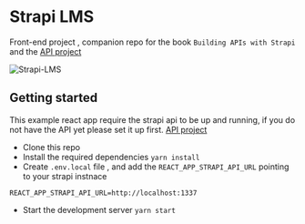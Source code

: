 # Strapi LMS

Front-end project , companion repo for the book `Building APIs with Strapi` and the [API project](https://github.com/PacktPublishing/Building-APIs-with-Strapi)

![Strapi-LMS](https://user-images.githubusercontent.com/3861725/142299199-b289fa8b-9bf6-4887-8f17-b8be08f79dc5.png)

## Getting started

This example react app require the strapi api to be up and running, if you do not have the API yet please set it up first. [API project](https://github.com/PacktPublishing/Building-APIs-with-Strapi)

- Clone this repo
- Install the required dependencies `yarn install`
- Create `.env.local` file , and add the `REACT_APP_STRAPI_API_URL` pointing to your strapi instnace

```
REACT_APP_STRAPI_API_URL=http://localhost:1337
```

- Start the development server `yarn start`
